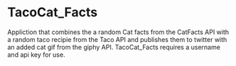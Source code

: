 # TacoCat_Facts
Appliction that combines the a random Cat facts from the CatFacts API with a random taco recipie from the Taco API and publishes them to twitter with an added cat gif from the giphy API.
TacoCat_Facts requires a username and api key for use. 
